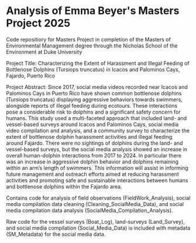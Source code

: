 # Analysis of Emma Beyer's Masters Project 2025

Code repositiory for Masters Project in completion of the Masters of Environmental Management degree through the Nicholas School of the Environment at Duke University

Project Title: Characterizing the Extent of Harassment and Illegal Feeding of Bottlenose Dolphins (Tursiops truncatus) in Icacos and Palominos Cays, Fajardo, Puerto Rico

Project Abstract: Since 2017, social media videos recorded near Icacos and Palominos Cays in Puerto Rico have shown common bottlenose dolphins (Tursiops truncatus) displaying aggressive behaviors towards swimmers, alongside reports of illegal feeding during ecotours. These interactions pose a considerable risk to dolphins and a significant safety concern for humans. This study used a multi-faceted approach that included land- and vessel-based surveys around Icacos and Palominos Cays, social media video compilation and analysis, and a community survey to characterize the extent of bottlenose dolphin harassment activities and illegal feeding around Fajardo. There were no sightings of dolphins during the land- and vessel-based surveys, but the social media analysis showed an increase in overall human-dolphin interactions from 2017 to 2024. In particular there was an increase in aggressive dolphin behavior and dolphins remaining within an arm’s length of swimmers. This information will assist in informing future management and outreach efforts aimed at reducing harassment activities and promoting safe and sustainable interactions between humans and bottlenose dolphins within the Fajardo area.

Contains code for analysis of field observations (FieldWork_Analysis), social media compilation data cleaning (Cleaning_SocialMedia_Data), and social media compilation data analysis (SocialMedia_Compilation_Analysis). 

Raw code for the vessel surveys (Boat_Log), land-surveys (Land_Survey), and social media compilation (Social_Media_Data) is included with metadata (SM_Metadata) for the social media data. 
